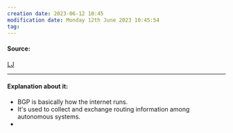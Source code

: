 ```yaml
---
creation date: 2023-06-12 10:45
modification date: Monday 12th June 2023 10:45:54
tag: 
---
```


#### Source:
[LJ](https://linuxjourney.com/lesson/bgp-border-gateway-protocol)

--------------------------------------

#### Explanation about it:

* BGP is basically how the internet runs.
* It's used to collect and exchange routing information among autonomous systems.
* 